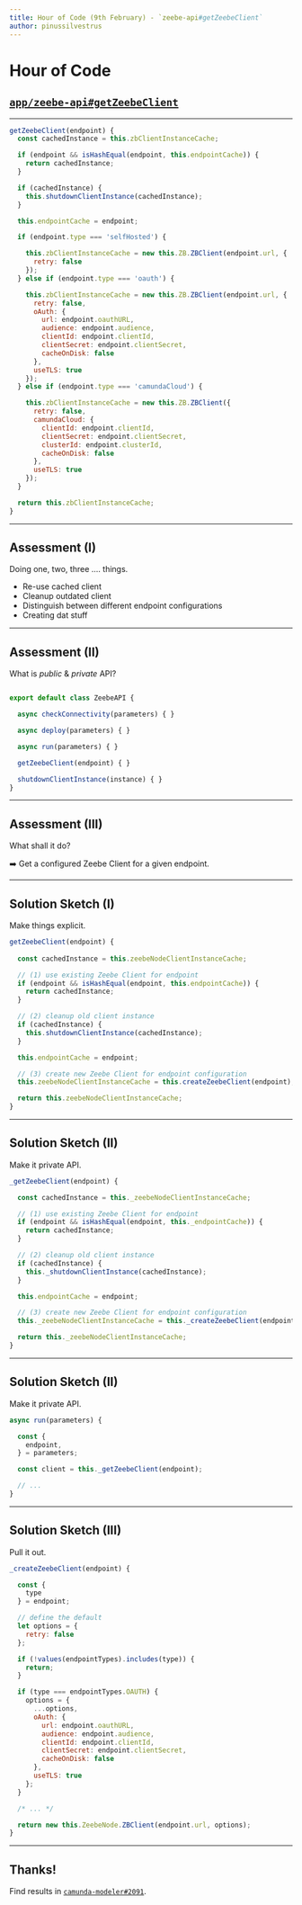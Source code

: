 ```yaml
---
title: Hour of Code (9th February) - `zeebe-api#getZeebeClient`
author: pinussilvestrus
---
```


# Hour of Code

## [`app/zeebe-api#getZeebeClient`](https://github.com/zeebe-io/zeebe-modeler/blob/develop/app/lib/zeebe-api.js#L163-L209)

---

```js
getZeebeClient(endpoint) {
  const cachedInstance = this.zbClientInstanceCache;

  if (endpoint && isHashEqual(endpoint, this.endpointCache)) {
    return cachedInstance;
  }

  if (cachedInstance) {
    this.shutdownClientInstance(cachedInstance);
  }

  this.endpointCache = endpoint;

  if (endpoint.type === 'selfHosted') {

    this.zbClientInstanceCache = new this.ZB.ZBClient(endpoint.url, {
      retry: false
    });
  } else if (endpoint.type === 'oauth') {

    this.zbClientInstanceCache = new this.ZB.ZBClient(endpoint.url, {
      retry: false,
      oAuth: {
        url: endpoint.oauthURL,
        audience: endpoint.audience,
        clientId: endpoint.clientId,
        clientSecret: endpoint.clientSecret,
        cacheOnDisk: false
      },
      useTLS: true
    });
  } else if (endpoint.type === 'camundaCloud') {

    this.zbClientInstanceCache = new this.ZB.ZBClient({
      retry: false,
      camundaCloud: {
        clientId: endpoint.clientId,
        clientSecret: endpoint.clientSecret,
        clusterId: endpoint.clusterId,
        cacheOnDisk: false
      },
      useTLS: true
    });
  }

  return this.zbClientInstanceCache;
}
```

---

## Assessment (I)

Doing one, two, three .... things.

* Re-use cached client
* Cleanup outdated client
* Distinguish between different endpoint configurations
* Creating dat stuff

---

## Assessment (II)

What is _public_ & _private_ API?

```js

export default class ZeebeAPI {

  async checkConnectivity(parameters) { }

  async deploy(parameters) { }

  async run(parameters) { }

  getZeebeClient(endpoint) { }

  shutdownClientInstance(instance) { }
}
```

---

## Assessment (III)

What shall it do?

:arrow_right: Get a configured Zeebe Client for a given endpoint.

---

## Solution Sketch (I)

Make things explicit.

```js
getZeebeClient(endpoint) {
  
  const cachedInstance = this.zeebeNodeClientInstanceCache;

  // (1) use existing Zeebe Client for endpoint
  if (endpoint && isHashEqual(endpoint, this.endpointCache)) {
    return cachedInstance;
  }

  // (2) cleanup old client instance
  if (cachedInstance) {
    this.shutdownClientInstance(cachedInstance);
  }

  this.endpointCache = endpoint;

  // (3) create new Zeebe Client for endpoint configuration
  this.zeebeNodeClientInstanceCache = this.createZeebeClient(endpoint);

  return this.zeebeNodeClientInstanceCache;
}
```

---

## Solution Sketch (II)

Make it private API.

```js
_getZeebeClient(endpoint) {

  const cachedInstance = this._zeebeNodeClientInstanceCache;

  // (1) use existing Zeebe Client for endpoint
  if (endpoint && isHashEqual(endpoint, this._endpointCache)) {
    return cachedInstance;
  }

  // (2) cleanup old client instance
  if (cachedInstance) {
    this._shutdownClientInstance(cachedInstance);
  }

  this.endpointCache = endpoint;

  // (3) create new Zeebe Client for endpoint configuration
  this._zeebeNodeClientInstanceCache = this._createZeebeClient(endpoint);

  return this._zeebeNodeClientInstanceCache;
}
```

---

## Solution Sketch (II)

Make it private API.

```js
async run(parameters) {

  const {
    endpoint,
  } = parameters;

  const client = this._getZeebeClient(endpoint);

  // ...
}
```

---

## Solution Sketch (III)

Pull it out.

```js
_createZeebeClient(endpoint) {

  const {
    type
  } = endpoint;

  // define the default
  let options = {
    retry: false
  };

  if (!values(endpointTypes).includes(type)) {
    return;
  }

  if (type === endpointTypes.OAUTH) {
    options = {
      ...options,
      oAuth: {
        url: endpoint.oauthURL,
        audience: endpoint.audience,
        clientId: endpoint.clientId,
        clientSecret: endpoint.clientSecret,
        cacheOnDisk: false
      },
      useTLS: true
    };
  }

  /* ... */

  return new this.ZeebeNode.ZBClient(endpoint.url, options);
}
```

---

## Thanks!

Find results in [`camunda-modeler#2091`](https://github.com/camunda/camunda-modeler/pull/2091).